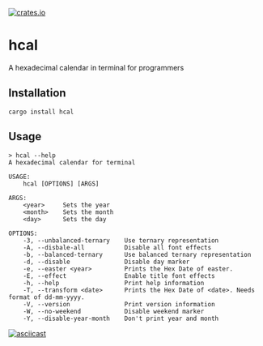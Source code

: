 [![crates.io](https://img.shields.io/crates/v/hcal.svg)](https://crates.io/crates/hcal)

# hcal

A hexadecimal calendar in terminal for programmers

## Installation

`cargo install hcal`

## Usage

```console
> hcal --help
A hexadecimal calendar for terminal

USAGE:
    hcal [OPTIONS] [ARGS]

ARGS:
    <year>     Sets the year
    <month>    Sets the month
    <day>      Sets the day

OPTIONS:
    -3, --unbalanced-ternary    Use ternary representation
    -A, --disbale-all           Disable all font effects
    -b, --balanced-ternary      Use balanced ternary representation
    -d, --disable               Disable day marker
    -e, --easter <year>         Prints the Hex Date of easter.
    -E, --effect                Enable title font effects
    -h, --help                  Print help information
    -T, --transform <date>      Prints the Hex Date of <date>. Needs format of dd-mm-yyyy.
    -V, --version               Print version information
    -W, --no-weekend            Disable weekend marker
    -Y, --disable-year-month    Don't print year and month
```

[![asciicast](https://asciinema.org/a/381715.svg)](https://asciinema.org/a/381715)
